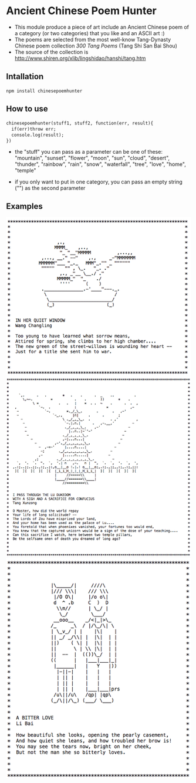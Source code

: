 # Ancient Chinese Poem Hunter

* This module produce a piece of art include an Ancient Chinese poem of a category (or two categories) that you like and an ASCII art :)
* The poems are selected from the most well-know Tang-Dynasty Chinese poem collection <i>300 Tang Poems</i> (Tang Shi San Bai Shou)
* The source of the collection is http://www.shiren.org/xlib/lingshidao/hanshi/tang.htm

## Intallation

~~~~~~~
npm install chinesepoemhunter
~~~~~~~

## How to use

~~~~~~~
chinesepoemhunter(stuff1, stuff2, function(err, result){
  if(err)throw err;
  console.log(result);
})
~~~~~~~

* the "stuff" you can pass as a parameter can be one of these: "mountain", "sunset", "flower", "moon", "sun", "cloud", "desert", "thunder", "rainbow", "rain", "snow", "waterfall", "tree", "love", "home", "temple"

* if you only want to put in one category, you can pass an empty string ("") as the second parameter

## Examples

![tree](./1.png?raw=true "tree")
![temple](./2.png?raw=true "temple")
![love](./3.png?raw=true "love")
